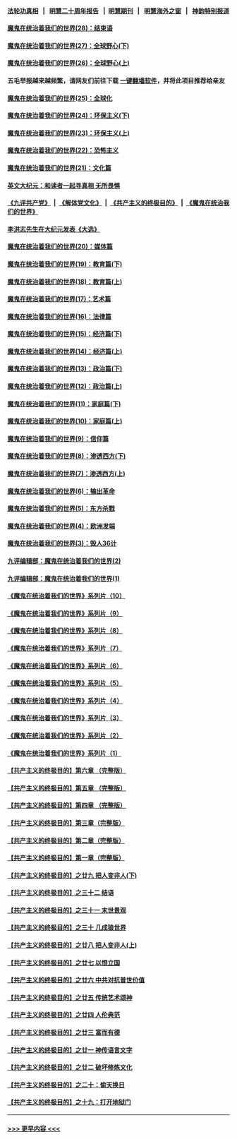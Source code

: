 #### [法轮功真相](https://github.com/gfw-breaker/truth/blob/master/README.md?t=0) &nbsp;&nbsp;|&nbsp;&nbsp; [明慧二十周年报告](https://github.com/gfw-breaker/mh-reports/blob/master/README.md?t=0) &nbsp;&nbsp;|&nbsp;&nbsp;[明慧期刊](https://github.com/gfw-breaker/mh-qikan) &nbsp;&nbsp;|&nbsp;&nbsp; [明慧海外之窗](https://github.com/gfw-breaker/mh-news/blob/master/README.md?t=0) &nbsp;&nbsp;|&nbsp;&nbsp; [神韵特别报道](https://github.com/gfw-breaker/mh-news/blob/master/shenyun.md?t=0)
#### [魔鬼在统治着我们的世界(28)：结束语](../pages/nsc422/n10936246.md?t=06201202) 
#### [魔鬼在统治着我们的世界(27)：全球野心(下)](../pages/nsc422/n10928319.md?t=06201202) 
#### [魔鬼在统治着我们的世界(26)：全球野心(上)](../pages/nsc422/n10900318.md?t=06201202) 
#### 五毛举报越来越频繁，请网友们前往下载 [一键翻墙软件](https://github.com/gfw-breaker/ssr-accounts)，并将此项目推荐给亲友
#### [魔鬼在统治着我们的世界(25)：全球化](../pages/nsc422/n10788205.md?t=06201202) 
#### [魔鬼在统治着我们的世界(24)：环保主义(下)](../pages/nsc422/n10695307.md?t=06201202) 
#### [魔鬼在统治着我们的世界(23)：环保主义(上)](../pages/nsc422/n10688613.md?t=06201202) 
#### [魔鬼在统治着我们的世界(22)：恐怖主义](../pages/nsc422/n10614727.md?t=06201202) 
#### [魔鬼在统治着我们的世界(21)：文化篇](../pages/nsc422/n10597706.md?t=06201202) 
#### [英文大纪元：和读者一起寻真相 无所畏惧](../pages/nsc422/n12542027.md?t=06201202) 
#### [《九评共产党》](https://github.com/begood0513/9ping.md/blob/master/README.md) &nbsp;|&nbsp; [《解体党文化》](../../../../jtdwh.md/blob/master/README.md)  &nbsp;|&nbsp; [《共产主义的终极目的》](../../../../gczydzjmd.md/blob/master/README.md) &nbsp;|&nbsp; [《魔鬼在统治我们的世界》](../../../../mgztzwmdsj.md/blob/master/README.md) 
#### [李洪志先生在大纪元发表《大选》](../pages/nsc422/n12534746.md?t=06201202) 
#### [魔鬼在统治着我们的世界(20)：媒体篇](../pages/nsc422/n10586579.md?t=06201202) 
#### [魔鬼在统治着我们的世界(19)：教育篇(下)](../pages/nsc422/n10564808.md?t=06201202) 
#### [魔鬼在统治着我们的世界(18)：教育篇(上)](../pages/nsc422/n10526970.md?t=06201202) 
#### [魔鬼在统治着我们的世界(17)：艺术篇](../pages/nsc422/n10499093.md?t=06201202) 
#### [魔鬼在统治着我们的世界(16)：法律篇](../pages/nsc422/n10485969.md?t=06201202) 
#### [魔鬼在统治着我们的世界(15)：经济篇(下)](../pages/nsc422/n10469975.md?t=06201202) 
#### [魔鬼在统治着我们的世界(14)：经济篇(上)](../pages/nsc422/n10457370.md?t=06201202) 
#### [魔鬼在统治着我们的世界(13)：政治篇(下)](../pages/nsc422/n10448270.md?t=06201202) 
#### [魔鬼在统治着我们的世界(12)：政治篇(上)](../pages/nsc422/n10444576.md?t=06201202) 
#### [魔鬼在统治着我们的世界(11)：家庭篇(下)](../pages/nsc422/n10440961.md?t=06201202) 
#### [魔鬼在统治着我们的世界(10)：家庭篇(上)](../pages/nsc422/n10435448.md?t=06201202) 
#### [魔鬼在统治着我们的世界(9)：信仰篇](../pages/nsc422/n10432159.md?t=06201202) 
#### [魔鬼在统治着我们的世界(8)：渗透西方(下)](../pages/nsc422/n10429603.md?t=06201202) 
#### [魔鬼在统治着我们的世界(7)：渗透西方(上)](../pages/nsc422/n10426013.md?t=06201202) 
#### [魔鬼在统治着我们的世界(6)：输出革命](../pages/nsc422/n10421536.md?t=06201202) 
#### [魔鬼在统治着我们的世界(5)：东方杀戮](../pages/nsc422/n10417707.md?t=06201202) 
#### [魔鬼在统治着我们的世界(4)：欧洲发端](../pages/nsc422/n10414890.md?t=06201202) 
#### [魔鬼在统治着我们的世界(3)：毁人36计](../pages/nsc422/n10411583.md?t=06201202) 
#### [九评编辑部：魔鬼在统治着我们的世界(2)](../pages/nsc422/n10410036.md?t=06201202) 
#### [九评编辑部：魔鬼在统治着我们的世界(1)](../pages/nsc422/n10406825.md?t=06201202) 
#### [《魔鬼在统治着我们的世界》系列片（10）](../pages/nsc422/n12292670.md?t=06201202) 
#### [《魔鬼在统治着我们的世界》系列片（9）](../pages/nsc422/n12290859.md?t=06201202) 
#### [《魔鬼在统治着我们的世界》系列片（8）](../pages/nsc422/n12287445.md?t=06201202) 
#### [《魔鬼在统治着我们的世界》系列片（7）](../pages/nsc422/n12283425.md?t=06201202) 
#### [《魔鬼在统治着我们的世界》系列片（6）](../pages/nsc422/n12282314.md?t=06201202) 
#### [《魔鬼在统治着我们的世界》系列片（5）](../pages/nsc422/n12281419.md?t=06201202) 
#### [《魔鬼在统治着我们的世界》系列片（4）](../pages/nsc422/n12274024.md?t=06201202) 
#### [《魔鬼在统治着我们的世界》系列片（3）](../pages/nsc422/n12271322.md?t=06201202) 
#### [《魔鬼在统治着我们的世界》系列片（2）](../pages/nsc422/n12269049.md?t=06201202) 
#### [《魔鬼在统治着我们的世界》系列片（1）](../pages/nsc422/n12267575.md?t=06201202) 
#### [【共产主义的终极目的】第六章 （完整版）](../pages/nsc422/n11428913.md?t=06201202) 
#### [【共产主义的终极目的】第五章 （完整版）](../pages/nsc422/n11428912.md?t=06201202) 
#### [【共产主义的终极目的】第四章 （完整版）](../pages/nsc422/n11428907.md?t=06201202) 
#### [【共产主义的终极目的】第三章（完整版）](../pages/nsc422/n11428848.md?t=06201202) 
#### [【共产主义的终极目的】第二章（完整版）](../pages/nsc422/n11428831.md?t=06201202) 
#### [【共产主义的终极目的】第一章（完整版）](../pages/nsc422/n11417651.md?t=06201202) 
#### [【共产主义的终极目的】之廿九 把人变非人(下)](../pages/nsc422/n11344140.md?t=06201202) 
#### [【共产主义的终极目的】之三十二 结语](../pages/nsc422/n11360535.md?t=06201202) 
#### [【共产主义的终极目的】之三十一 末世景观](../pages/nsc422/n11351129.md?t=06201202) 
#### [【共产主义的终极目的】之三十 几成狼世界](../pages/nsc422/n11348280.md?t=06201202) 
#### [【共产主义的终极目的】之廿八 把人变非人(上)](../pages/nsc422/n11340492.md?t=06201202) 
#### [【共产主义的终极目的】之廿七 以恨立国](../pages/nsc422/n11336944.md?t=06201202) 
#### [【共产主义的终极目的】之廿六 中共对抗普世价值](../pages/nsc422/n11324785.md?t=06201202) 
#### [【共产主义的终极目的】之廿五 传统艺术颂神](../pages/nsc422/n11296396.md?t=06201202) 
#### [【共产主义的终极目的】之廿四 人伦典范](../pages/nsc422/n11296397.md?t=06201202) 
#### [【共产主义的终极目的】之廿三 富而有德](../pages/nsc422/n11283598.md?t=06201202) 
#### [【共产主义的终极目的】之廿一 神传语言文字](../pages/nsc422/n11263265.md?t=06201202) 
#### [【共产主义的终极目的】之廿二 破坏修炼文化](../pages/nsc422/n11245728.md?t=06201202) 
#### [【共产主义的终极目的】之二十：偷天换日](../pages/nsc422/n11238846.md?t=06201202) 
#### [【共产主义的终极目的】之十九：打开地狱门](../pages/nsc422/n11206376.md?t=06201202) 

----
#### [ >>> 更早内容 <<< ](../indexes/nsc422-earlier.md)
